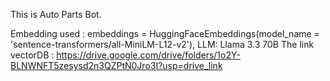 This is Auto Parts Bot.

Embedding used : embeddings = HuggingFaceEmbeddings(model_name = 'sentence-transformers/all-MiniLM-L12-v2'), LLM: Llama 3.3 70B
The link vectorDB : https://drive.google.com/drive/folders/1o2Y-BLNWNFT5zesysd2n3QZPtN0Jro3I?usp=drive_link 
